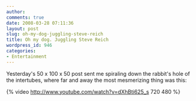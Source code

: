 ```yaml
---
author:
comments: true
date: 2008-03-28 07:11:36
layout: post
slug: oh-my-dog-juggling-steve-reich
title: Oh my dog. Juggling Steve Reich
wordpress_id: 946
categories:
- Entertainment
---
```


Yesterday's 50 x 100 x 50 post sent me spiraling down the rabbit's hole of the intertubes, where far and away the most mesmerizing thing was this:

{% video http://www.youtube.com/watch?v=dXhBti625_s 720 480 %}

